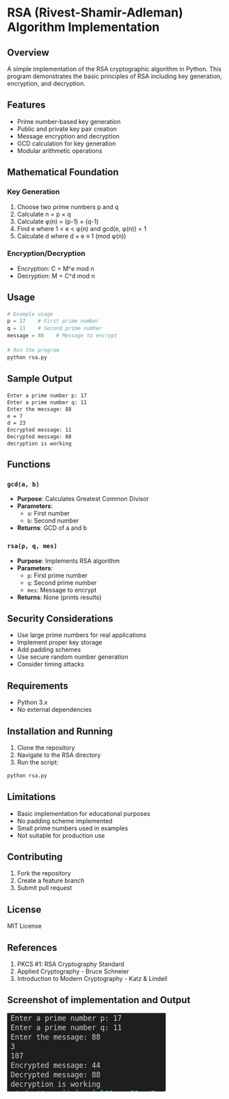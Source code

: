 # RSA (Rivest-Shamir-Adleman) Algorithm Implementation

## Overview

A simple implementation of the RSA cryptographic algorithm in Python. This program demonstrates the basic principles of RSA including key generation, encryption, and decryption.

## Features

- Prime number-based key generation
- Public and private key pair creation
- Message encryption and decryption
- GCD calculation for key generation
- Modular arithmetic operations

## Mathematical Foundation

### Key Generation

1. Choose two prime numbers p and q
2. Calculate n = p × q
3. Calculate φ(n) = (p-1) × (q-1)
4. Find e where 1 < e < φ(n) and gcd(e, φ(n)) = 1
5. Calculate d where d × e ≡ 1 (mod φ(n))

### Encryption/Decryption

- Encryption: C = M^e mod n
- Decryption: M = C^d mod n

## Usage

```python
# Example usage
p = 17    # First prime number
q = 11    # Second prime number
message = 88    # Message to encrypt

# Run the program
python rsa.py
```

## Sample Output

```
Enter a prime number p: 17
Enter a prime number q: 11
Enter the message: 88
e = 7
d = 23
Encrypted message: 11
Decrypted message: 88
decryption is working
```

## Functions

### `gcd(a, b)`

- **Purpose**: Calculates Greatest Common Divisor
- **Parameters**:
  - `a`: First number
  - `b`: Second number
- **Returns**: GCD of a and b

### `rsa(p, q, mes)`

- **Purpose**: Implements RSA algorithm
- **Parameters**:
  - `p`: First prime number
  - `q`: Second prime number
  - `mes`: Message to encrypt
- **Returns**: None (prints results)

## Security Considerations

- Use large prime numbers for real applications
- Implement proper key storage
- Add padding schemes
- Use secure random number generation
- Consider timing attacks

## Requirements

- Python 3.x
- No external dependencies

## Installation and Running

1. Clone the repository
2. Navigate to the RSA directory
3. Run the script:

```bash
python rsa.py
```

## Limitations

- Basic implementation for educational purposes
- No padding scheme implemented
- Small prime numbers used in examples
- Not suitable for production use

## Contributing

1. Fork the repository
2. Create a feature branch
3. Submit pull request

## License

MIT License

## References

1. PKCS #1: RSA Cryptography Standard
2. Applied Cryptography - Bruce Schneier
3. Introduction to Modern Cryptography - Katz & Lindell

## Screenshot of implementation and Output

![RSA](./images/output.png)
